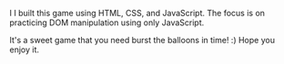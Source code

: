 I I built this game using HTML, CSS, and JavaScript.
The focus is on practicing DOM manipulation using only JavaScript.

It's a sweet game that you need burst the balloons in time! :)
Hope you enjoy it.



